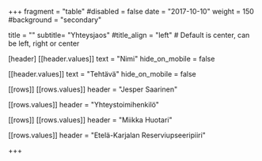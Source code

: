 +++
fragment = "table"
#disabled = false
date = "2017-10-10"
weight = 150
#background = "secondary"

title = ""
subtitle= "Yhteysjaos"
#title_align = "left" # Default is center, can be left, right or center

[header]
[[header.values]]
text = "Nimi"
hide_on_mobile = false

[[header.values]]
text = "Tehtävä"
hide_on_mobile = false

[[rows]]
[[rows.values]]
header = "Jesper Saarinen"

[[rows.values]]
header = "Yhteystoimihenkilö"

[[rows]]
[[rows.values]]
header = "Miikka Huotari"

[[rows.values]]
header = "Etelä-Karjalan Reserviupseeripiiri"

+++
